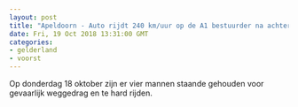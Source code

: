 ```yaml
---
layout: post
title: "Apeldoorn - Auto rijdt 240 km/uur op de A1 bestuurder na achtervolging aangehouden"
date: Fri, 19 Oct 2018 13:31:00 GMT
categories: 
- gelderland 
- voorst 
---
```


Op donderdag 18 oktober zijn er vier mannen staande gehouden voor gevaarlijk weggedrag en te hard rijden.
